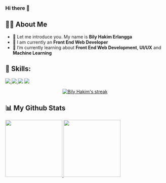### Hi there 👋

## 🙋‍♂️ About Me
- 🔭 Let me introduce you. My name is **Bily Hakim Erlangga**
- 🔭 I am currently an **Front End Web Developer**
- 🌱 I’m currently learning about **Front End Web Development**, **UI/UX** and **Machine Learning**

## 🚀 Skills:
<p align="left"> 
    <a href="https://www.w3.org/html/" target="_blank"> <img src="https://img.icons8.com/color/48/000000/html-5.png"/> </a> 
    <a href="https://www.w3schools.com/css/" target="_blank"> <img src="https://img.icons8.com/color/48/000000/css3.png"/> </a> 
    <a href="https://developer.mozilla.org/en-US/docs/Web/JavaScript" target="_blank"> <img src="https://img.icons8.com/color/50/000000/javascript--v2.png"/></a>
    <a style="padding-right:8px;" href="https://www.mysql.com/" target="_blank"> <img src="https://img.icons8.com/fluent/50/000000/mysql-logo.png"/> </a>
</p>

<p align="center">
    <a href="https://github.com/BilyHakim/github-readme-streak-stats">
        <img title="🔥 Get streak stats for your profile at git.io/streak-stats" alt="Bily Hakim's streak" src="https://github-readme-streak-stats.herokuapp.com/?user=BilyHakim&theme=black-ice&hide_border=true&stroke=0000&background=060A0CD0"/>
    </a>
</p>

## 📊 My Github Stats
<p align="left">
<a href="https://github.com/BilyHakim">
  <img height="180em" src="https://github-readme-stats-eight-theta.vercel.app/api?username=BilyHakim&show_icons=true&theme=algolia&include_all_commits=true&count_private=true"/>
  <img height="180em" src="https://github-readme-stats-eight-theta.vercel.app/api/top-langs/?username=BilyHakim&layout=compact&langs_count=8&theme=algolia"/>
</a>
</p>
<!--
**BilyHakim/BilyHakim** is a ✨ _special_ ✨ repository because its `README.md` (this file) appears on your GitHub profile.

Here are some ideas to get you started:

- 🔭 I’m currently working on ...
- 🌱 I’m currently learning ...
- 👯 I’m looking to collaborate on ...
- 🤔 I’m looking for help with ...
- 💬 Ask me about ...
- 📫 How to reach me: ...
- 😄 Pronouns: ...
- ⚡ Fun fact: ...
-->
